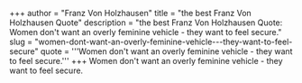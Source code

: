 +++
author = "Franz Von Holzhausen"
title = "the best Franz Von Holzhausen Quote"
description = "the best Franz Von Holzhausen Quote: Women don't want an overly feminine vehicle - they want to feel secure."
slug = "women-dont-want-an-overly-feminine-vehicle---they-want-to-feel-secure"
quote = '''Women don't want an overly feminine vehicle - they want to feel secure.'''
+++
Women don't want an overly feminine vehicle - they want to feel secure.
